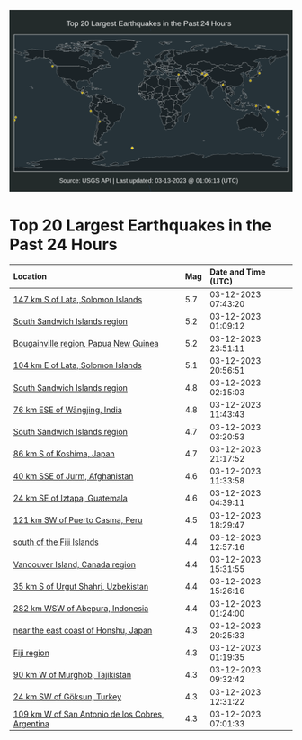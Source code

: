 ![Map](./map.png)

# Top 20 Largest Earthquakes in the Past 24 Hours

| Location | Mag | Date and Time (UTC) |
|:---|:---|:---|
| [147 km S of Lata, Solomon Islands](https://earthquake.usgs.gov/earthquakes/eventpage/us7000jjax) | 5.7 | 03-12-2023 07:43:20 |
| [South Sandwich Islands region](https://earthquake.usgs.gov/earthquakes/eventpage/us7000jj97) | 5.2 | 03-12-2023 01:09:12 |
| [Bougainville region, Papua New Guinea](https://earthquake.usgs.gov/earthquakes/eventpage/us7000jjf8) | 5.2 | 03-12-2023 23:51:11 |
| [104 km E of Lata, Solomon Islands](https://earthquake.usgs.gov/earthquakes/eventpage/us7000jje1) | 5.1 | 03-12-2023 20:56:51 |
| [South Sandwich Islands region](https://earthquake.usgs.gov/earthquakes/eventpage/us7000jj9n) | 4.8 | 03-12-2023 02:15:03 |
| [76 km ESE of Wāngjing, India](https://earthquake.usgs.gov/earthquakes/eventpage/us7000jjbm) | 4.8 | 03-12-2023 11:43:43 |
| [South Sandwich Islands region](https://earthquake.usgs.gov/earthquakes/eventpage/us7000jja0) | 4.7 | 03-12-2023 03:20:53 |
| [86 km S of Koshima, Japan](https://earthquake.usgs.gov/earthquakes/eventpage/us7000jjek) | 4.7 | 03-12-2023 21:17:52 |
| [40 km SSE of Jurm, Afghanistan](https://earthquake.usgs.gov/earthquakes/eventpage/us7000jjbk) | 4.6 | 03-12-2023 11:33:58 |
| [24 km SE of Iztapa, Guatemala](https://earthquake.usgs.gov/earthquakes/eventpage/us7000jjah) | 4.6 | 03-12-2023 04:39:11 |
| [121 km SW of Puerto Casma, Peru](https://earthquake.usgs.gov/earthquakes/eventpage/us7000jjd9) | 4.5 | 03-12-2023 18:29:47 |
| [south of the Fiji Islands](https://earthquake.usgs.gov/earthquakes/eventpage/us7000jjby) | 4.4 | 03-12-2023 12:57:16 |
| [Vancouver Island, Canada region](https://earthquake.usgs.gov/earthquakes/eventpage/us7000jjch) | 4.4 | 03-12-2023 15:31:55 |
| [35 km S of Urgut Shahri, Uzbekistan](https://earthquake.usgs.gov/earthquakes/eventpage/us7000jjcg) | 4.4 | 03-12-2023 15:26:16 |
| [282 km WSW of Abepura, Indonesia](https://earthquake.usgs.gov/earthquakes/eventpage/us7000jj9d) | 4.4 | 03-12-2023 01:24:00 |
| [near the east coast of Honshu, Japan](https://earthquake.usgs.gov/earthquakes/eventpage/us7000jjdw) | 4.3 | 03-12-2023 20:25:33 |
| [Fiji region](https://earthquake.usgs.gov/earthquakes/eventpage/us7000jj99) | 4.3 | 03-12-2023 01:19:35 |
| [90 km W of Murghob, Tajikistan](https://earthquake.usgs.gov/earthquakes/eventpage/us7000jjb9) | 4.3 | 03-12-2023 09:32:42 |
| [24 km SW of Göksun, Turkey](https://earthquake.usgs.gov/earthquakes/eventpage/us7000jjbv) | 4.3 | 03-12-2023 12:31:22 |
| [109 km W of San Antonio de los Cobres, Argentina](https://earthquake.usgs.gov/earthquakes/eventpage/us7000jjar) | 4.3 | 03-12-2023 07:01:33 |
